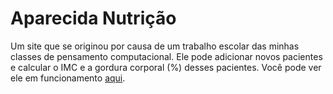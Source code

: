 # Aparecida Nutrição
 Um site que se originou por causa de um trabalho escolar das minhas classes de pensamento computacional. Ele pode adicionar novos pacientes e calcular o IMC e a gordura corporal (%) desses pacientes. Você pode ver ele em funcionamento [aqui](https://edozz42.github.io/Aparecida-Nutri/).
